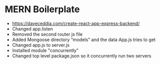 # MERN Boilerplate
* https://daveceddia.com/create-react-app-express-backend/
* Changed app.listen
* Removed the second router js file
* Added Mongoose directory “models” and the data App.js tries to get
* Changed app.js to server.js
* Installed module "concurrently"
* Changed top level package.json so it concurrently run two servers